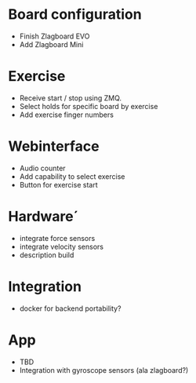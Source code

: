 # Board configuration
- Finish Zlagboard EVO
- Add Zlagboard Mini

# Exercise
- Receive start / stop using ZMQ.
- Select holds for specific board by exercise
- Add exercise finger numbers

# Webinterface
- Audio counter
- Add capability to select exercise
- Button for exercise start

# Hardware´
- integrate force sensors
- integrate velocity sensors
- description build

# Integration
- docker for backend portability?

# App
- TBD
- Integration with gyroscope sensors (ala zlagboard?)


